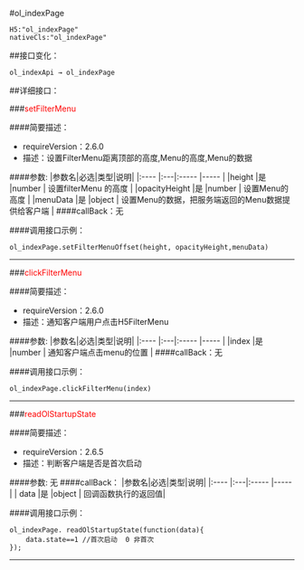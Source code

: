 #ol_indexPage
```
H5:"ol_indexPage"
nativeCls:"ol_indexPage"
```

##接口变化：
```
ol_indexApi → ol_indexPage
```

##详细接口：

###<font color="red">setFilterMenu</font>

####简要描述：
- requireVersion：2.6.0
- 描述：设置FilterMenu距离顶部的高度,Menu的高度,Menu的数据


####参数:
|参数名|必选|类型|说明|
|:----    |:---|:----- |-----   |
|height |是  |number | 设置filterMenu 的高度  |
|opacityHeight |是  |number | 设置Menu的高度  |
|menuData |是  |object | 设置Menu的数据，把服务端返回的Menu数据提供给客户端  |
####callBack：无

####调用接口示例：
```
ol_indexPage.setFilterMenuOffset(height, opacityHeight,menuData)
```
***

###<font color="red">clickFilterMenu</font>

####简要描述：
- requireVersion：2.6.0
- 描述：通知客户端用户点击H5FilterMenu


####参数:
|参数名|必选|类型|说明|
|:----    |:---|:----- |-----   |
|index |是  |number | 通知客户端点击menu的位置  |
####callBack：无

####调用接口示例：
```
ol_indexPage.clickFilterMenu(index)
```
***


###<font color="red">readOlStartupState</font>

####简要描述：
- requireVersion：2.6.5
- 描述：判断客户端是否是首次启动


####参数:
无
####callBack：
|参数名|必选|类型|说明|
|:----    |:---|:----- |-----   |
| data |是  |object | 回调函数执行的返回值|

####调用接口示例：
```
ol_indexPage. readOlStartupState(function(data){
	data.state==1 //首次启动  0 非首次
});
```
***

